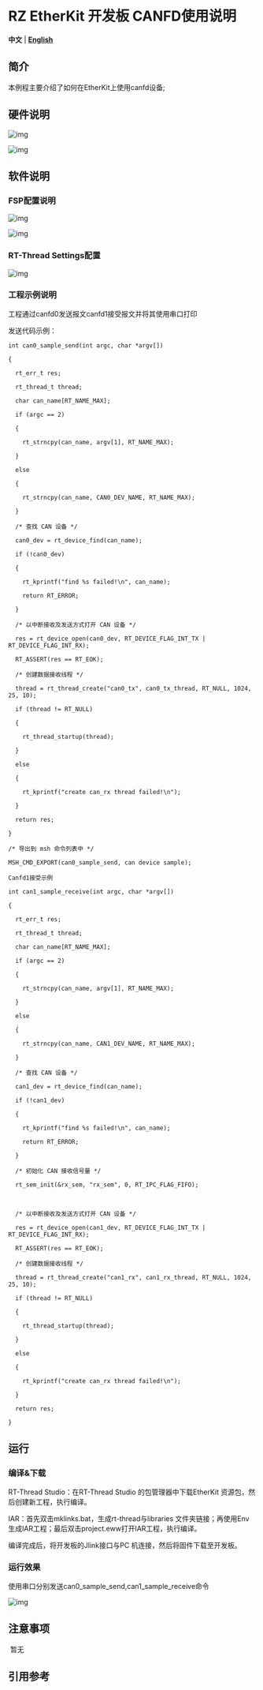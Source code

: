 # RZ EtherKit 开发板 CANFD使用说明

**中文** | [**English**](./README.md)

## 简介

本例程主要介绍了如何在EtherKit上使用canfd设备;



## 硬件说明

![img](./figures/wps35.jpg) 

![img](./figures/wps36.jpg) 

 

## 软件说明

### FSP配置说明

![img](./figures/wps37.jpg) 

![img](./figures/wps38.jpg) 

### RT-Thread Settings配置

![img](./figures/wps39.jpg) 

### 工程示例说明

工程通过canfd0发送报文canfd1接受报文并将其使用串口打印

发送代码示例：

```
int can0_sample_send(int argc, char *argv[])

{

  rt_err_t res;

  rt_thread_t thread;

  char can_name[RT_NAME_MAX];

  if (argc == 2)

  {

​    rt_strncpy(can_name, argv[1], RT_NAME_MAX);

  }

  else

  {

​    rt_strncpy(can_name, CAN0_DEV_NAME, RT_NAME_MAX);

  }

  /* 查找 CAN 设备 */

  can0_dev = rt_device_find(can_name);

  if (!can0_dev)

  {

​    rt_kprintf("find %s failed!\n", can_name);

​    return RT_ERROR;

  }

  /* 以中断接收及发送方式打开 CAN 设备 */

  res = rt_device_open(can0_dev, RT_DEVICE_FLAG_INT_TX | RT_DEVICE_FLAG_INT_RX);

  RT_ASSERT(res == RT_EOK);

  /* 创建数据接收线程 */

  thread = rt_thread_create("can0_tx", can0_tx_thread, RT_NULL, 1024, 25, 10);

  if (thread != RT_NULL)

  {

​    rt_thread_startup(thread);

  }

  else

  {

​    rt_kprintf("create can_rx thread failed!\n");

  }

  return res;

}

/* 导出到 msh 命令列表中 */

MSH_CMD_EXPORT(can0_sample_send, can device sample);

Canfd1接受示例

int can1_sample_receive(int argc, char *argv[])

{

  rt_err_t res;

  rt_thread_t thread;

  char can_name[RT_NAME_MAX];

  if (argc == 2)

  {

​    rt_strncpy(can_name, argv[1], RT_NAME_MAX);

  }

  else

  {

​    rt_strncpy(can_name, CAN1_DEV_NAME, RT_NAME_MAX);

  }

  /* 查找 CAN 设备 */

  can1_dev = rt_device_find(can_name);

  if (!can1_dev)

  {

​    rt_kprintf("find %s failed!\n", can_name);

​    return RT_ERROR;

  }

  /* 初始化 CAN 接收信号量 */

  rt_sem_init(&rx_sem, "rx_sem", 0, RT_IPC_FLAG_FIFO);

 

  /* 以中断接收及发送方式打开 CAN 设备 */

  res = rt_device_open(can1_dev, RT_DEVICE_FLAG_INT_TX | RT_DEVICE_FLAG_INT_RX);

  RT_ASSERT(res == RT_EOK);

  /* 创建数据接收线程 */

  thread = rt_thread_create("can1_rx", can1_rx_thread, RT_NULL, 1024, 25, 10);

  if (thread != RT_NULL)

  {

​    rt_thread_startup(thread);

  }

  else

  {

​    rt_kprintf("create can_rx thread failed!\n");

  }

  return res;

}
```



## 运行

### 编译&下载

 RT-Thread Studio：在RT-Thread Studio 的包管理器中下载EtherKit 资源包，然后创建新工程，执行编译。

IAR：首先双击mklinks.bat，生成rt-thread与libraries 文件夹链接；再使用Env 生成IAR工程；最后双击project.eww打开IAR工程，执行编译。

编译完成后，将开发板的Jlink接口与PC 机连接，然后将固件下载至开发板。

### 运行效果

使用串口分别发送can0_sample_send,can1_sample_receive命令

![img](./figures/wps40.jpg) 

## 注意事项

​	暂无

##  引用参考

